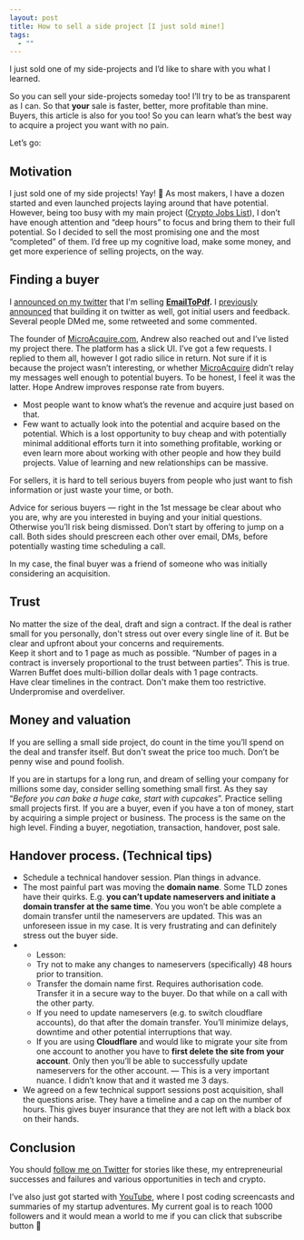```yaml
---
layout: post
title: How to sell a side project [I just sold mine!]
tags:
  - ""
---
```

I just sold one of my side-projects and I’d like to share with you what I learned. 

So you can sell your side-projects someday too! I’ll try to be as transparent as I can. So that **your** sale is faster, better, more profitable than mine. Buyers, this article is also for you too! So you can learn what’s the best way to acquire a project you want with no pain.

Let’s go:

## Motivation

I just sold one of my side projects! Yay! 🍾 As most makers, I have a dozen started and even launched projects laying around that have potential. However, being too busy with my main project ([Crypto Jobs List](https://cryptojobslist.com)), I don’t have enough attention and “deep hours” to focus and bring them to their full potential. So I decided to sell the most promising one and the most “completed” of them. I’d free up my cognitive load, make some money, and get more experience of selling projects, on the way.

## Finding a buyer

I [announced on my twitter](https://twitter.com/ksaitor/status/1247868963326799874) that I'm selling **[EmailToPdf](https://emailtopdf.it).** I [previously announced](https://twitter.com/ksaitor/status/1130747316053299200) that building it on twitter as well, got initial users and feedback. Several people DMed me, some retweeted and some commented.

The founder of [MicroAcquire.com](https://microacquire.com/), Andrew also reached out and I’ve listed my project there. The platform has a slick UI. I’ve got a few requests. I replied to them all, however I got radio silice in return. Not sure if it is because the project wasn’t interesting, or whether [MicroAcquire](https://microacquire.com/) didn’t relay my messages well enough to potential buyers. To be honest, I feel it was the latter. Hope Andrew improves response rate from buyers.

* Most people want to know what’s the revenue and acquire just based on that.
* Few want to actually look into the potential and acquire based on the potential. Which is a lost opportunity to buy cheap and with potentially minimal additional efforts turn it into something profitable, working or even learn more about working with other people and how they build projects. Value of learning and new relationships can be massive.

For sellers, it is hard to tell serious buyers from people who just want to fish information or just waste your time, or both.

Advice for serious buyers — right in the 1st message be clear about who you are, why are you interested in buying and your initial questions. Otherwise you’ll risk being dismissed. Don’t start by offering to jump on a call. Both sides should prescreen each other over email, DMs, before potentially wasting time scheduling a call.

In my case, the final buyer was a friend of someone who was initially considering an acquisition.

## Trust

No matter the size of the deal, draft and sign a contract. If the deal is rather small for you personally, don't stress out over every single line of it. But be clear and upfront about your concerns and requirements.\
Keep it short and to 1 page as much as possible. “Number of pages in a contract is inversely proportional to the trust between parties”. This is true. Warren Buffet does multi-billion dollar deals with 1 page contracts.\
Have clear timelines in the contract. Don't make them too restrictive. Underpromise and overdeliver.

## Money and valuation

If you are selling a small side project, do count in the time you’ll spend on the deal and transfer itself. But don't sweat the price too much. Don’t be penny wise and pound foolish.

If you are in startups for a long run, and dream of selling your company for millions some day, consider selling something small first. As they say “*Before you can bake a huge cake, start with cupcakes*”. Practice selling small projects first. If you are a buyer, even if you have a ton of money, start by acquiring a simple project or business. The process is the same on the high level. Finding a buyer, negotiation, transaction, handover, post sale.

## Handover process. (Technical tips)

* Schedule a technical handover session. Plan things in advance.
* The most painful part was moving the **domain name**. Some TLD zones have their quirks. E.g. **you can’t update nameservers and initiate a domain transfer at the same time**. You you won’t be able complete a domain transfer until the nameservers are updated. This was an unforeseen issue in my case. It is very frustrating and can definitely stress out the buyer side.
* * Lesson:
  * Try not to make any changes to nameservers (specifically) 48 hours prior to transition.
  * Transfer the domain name first. Requires authorisation code. Transfer it in a secure way to the buyer. Do that while on a call with the other party.
  * If you need to update nameservers (e.g. to switch cloudflare accounts), do that after the domain transfer. You’ll minimize delays, downtime and other potential interruptions that way.
  * If you are using **Cloudflare** and would like to migrate your site from one account to another you have to **first delete the site from your account**. Only then you’ll be able to successfully update nameservers for the other account. — This is a very important nuance. I didn’t know that and it wasted me 3 days.
* We agreed on a few technical support sessions post acquisition, shall the questions arise. They have a timeline and a cap on the number of hours. This gives buyer insurance that they are not left with a black box on their hands.

## Conclusion

You should [follow me on Twitter](https://twitter.com/ksaitor) for stories like these, my entrepreneurial successes and failures and various opportunities in tech and crypto.

I’ve also just got started with [YouTube](https://www.youtube.com/channel/UCPr3svxWJzJuog9R_-tKOUw), where I post coding screencasts and summaries of my startup adventures. My current goal is to reach 1000 followers and it would mean a world to me if you can click that subscribe button 🙏